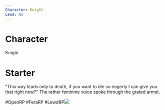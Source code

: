```yaml
---
Character: Knight
Lewd: No
---
```

# Character
Knight

# Starter
"This way leads only to death, if you want to die so eagerly I can give you that right now?" The rather feminine voice spoke through the grated armet.

  

#OpenRP #FeraRP #LewdRP![](3d9e2d9045c4e033b8f67a8b3bb4057e.jpg)